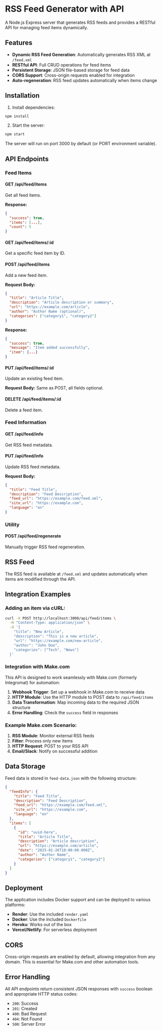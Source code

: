 # RSS Feed Generator with API

A Node.js Express server that generates RSS feeds and provides a RESTful API for managing feed items dynamically.

## Features

- **Dynamic RSS Feed Generation**: Automatically generates RSS XML at `/feed.xml`
- **RESTful API**: Full CRUD operations for feed items
- **Persistent Storage**: JSON file-based storage for feed data
- **CORS Support**: Cross-origin requests enabled for integration
- **Auto-regeneration**: RSS feed updates automatically when items change

## Installation

1. Install dependencies:
```bash
npm install
```

2. Start the server:
```bash
npm start
```

The server will run on port 3000 by default (or PORT environment variable).

## API Endpoints

### Feed Items

#### GET /api/feed/items
Get all feed items.

**Response:**
```json
{
  "success": true,
  "items": [...],
  "count": 5
}
```

#### GET /api/feed/items/:id
Get a specific feed item by ID.

#### POST /api/feed/items
Add a new feed item.

**Request Body:**
```json
{
  "title": "Article Title",
  "description": "Article description or summary",
  "url": "https://example.com/article",
  "author": "Author Name (optional)",
  "categories": ["category1", "category2"]
}
```

**Response:**
```json
{
  "success": true,
  "message": "Item added successfully",
  "item": {...}
}
```

#### PUT /api/feed/items/:id
Update an existing feed item.

**Request Body:** Same as POST, all fields optional.

#### DELETE /api/feed/items/:id
Delete a feed item.

### Feed Information

#### GET /api/feed/info
Get RSS feed metadata.

#### PUT /api/feed/info
Update RSS feed metadata.

**Request Body:**
```json
{
  "title": "Feed Title",
  "description": "Feed Description",
  "feed_url": "https://example.com/feed.xml",
  "site_url": "https://example.com",
  "language": "en"
}
```

### Utility

#### POST /api/feed/regenerate
Manually trigger RSS feed regeneration.

## RSS Feed

The RSS feed is available at `/feed.xml` and updates automatically when items are modified through the API.

## Integration Examples

### Adding an item via cURL:
```bash
curl -X POST http://localhost:3000/api/feed/items \
  -H "Content-Type: application/json" \
  -d '{
    "title": "New Article",
    "description": "This is a new article",
    "url": "https://example.com/new-article",
    "author": "John Doe",
    "categories": ["Tech", "News"]
  }'
```

### Integration with Make.com
This API is designed to work seamlessly with Make.com (formerly Integromat) for automation:

1. **Webhook Trigger**: Set up a webhook in Make.com to receive data
2. **HTTP Module**: Use the HTTP module to POST data to `/api/feed/items`
3. **Data Transformation**: Map incoming data to the required JSON structure
4. **Error Handling**: Check the `success` field in responses

### Example Make.com Scenario:
1. **RSS Module**: Monitor external RSS feeds
2. **Filter**: Process only new items
3. **HTTP Request**: POST to your RSS API
4. **Email/Slack**: Notify on successful addition

## Data Storage

Feed data is stored in `feed-data.json` with the following structure:

```json
{
  "feedInfo": {
    "title": "Feed Title",
    "description": "Feed Description",
    "feed_url": "https://example.com/feed.xml",
    "site_url": "https://example.com",
    "language": "en"
  },
  "items": [
    {
      "id": "uuid-here",
      "title": "Article Title",
      "description": "Article description",
      "url": "https://example.com/article",
      "date": "2025-01-26T10:00:00.000Z",
      "author": "Author Name",
      "categories": ["category1", "category2"]
    }
  ]
}
```

## Deployment

The application includes Docker support and can be deployed to various platforms:

- **Render**: Use the included `render.yaml`
- **Docker**: Use the included `Dockerfile`
- **Heroku**: Works out of the box
- **Vercel/Netlify**: For serverless deployment

## CORS

Cross-origin requests are enabled by default, allowing integration from any domain. This is essential for Make.com and other automation tools.

## Error Handling

All API endpoints return consistent JSON responses with `success` boolean and appropriate HTTP status codes:

- `200`: Success
- `201`: Created
- `400`: Bad Request
- `404`: Not Found
- `500`: Server Error

